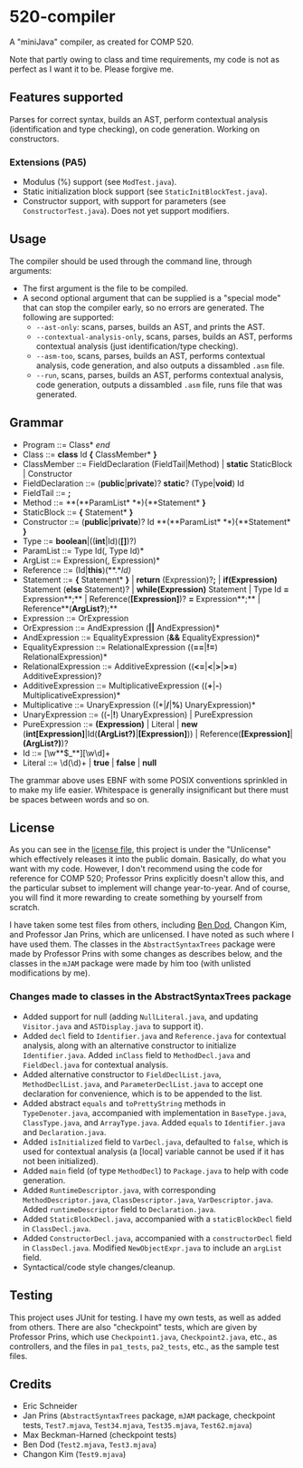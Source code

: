 # 520-compiler
A "miniJava" compiler, as created for COMP 520.

Note that partly owing to class and time requirements, my code is not as perfect as I want it to be. Please forgive me.

## Features supported
Parses for correct syntax, builds an AST, perform contextual analysis (identification and type checking), on code generation. Working on constructors.

### Extensions (PA5)
* Modulus (%) support (see `ModTest.java`).
* Static initialization block support (see `StaticInitBlockTest.java`).
* Constructor support, with support for parameters (see `ConstructorTest.java`). Does not yet support modifiers.

## Usage
The compiler should be used through the command line, through arguments:
* The first argument is the file to be compiled.
* A second optional argument that can be supplied is a "special mode" that can stop the compiler early, so no errors are generated. The following are supported:
    * `--ast-only`: scans, parses, builds an AST, and prints the AST.
    * `--contextual-analysis-only`, scans, parses, builds an AST, performs contextual analysis (just identification/type checking).
    * `--asm-too`, scans, parses, builds an AST, performs contextual analysis, code generation, and also outputs a dissambled `.asm` file.
    * `--run`, scans, parses, builds an AST, performs contextual analysis, code generation, outputs a dissambled `.asm` file, runs file that was generated.

## Grammar
* Program ::= Class\* *end*
* Class ::= **class** Id **{** ClassMember\* **}**
* ClassMember ::= FieldDeclaration (FieldTail|Method) | **static** StaticBlock | Constructor
* FieldDeclaration ::= (**public**|**private**)? **static**? (Type|**void**) Id
* FieldTail ::= **;**
* Method ::= **(**ParamList\* **){**Statement\* **}**
* StaticBlock ::= **{** Statement\* **}**
* Constructor ::= (**public**|**private**)? Id **(**ParamList\* **){**Statement\* **}**
* Type ::= **boolean**|((**int**|Id)(**[]**)?)
* ParamList ::= Type Id(, Type Id)*
* ArgList ::= Expression(, Expression)*
* Reference ::= (Id|**this**)(**.**Id)*
* Statement ::= **{** Statement\* **}**
			| **return** (Expression)?**;**
			| **if(**Expression**)** Statement (**else** Statement)?
			| **while(**Expression**)** Statement
			| Type Id **=** Expression**;**
			| Reference(**[**Expression**]**)? **=** Expression**;**
			| Reference**(**ArgList?**);**
* Expression ::= OrExpression
* OrExpression ::= AndExpression (**||** AndExpression)*
* AndExpression ::= EqualityExpression (**&&** EqualityExpression)*
* EqualityExpression ::= RelationalExpression ((**==**|**!=**) RelationalExpression)*
* RelationalExpression ::= AdditiveExpression ((**<=**|**<**|**>**|**>=**) AdditiveExpression)?
* AdditiveExpression ::= MultiplicativeExpression ((**+**|**-**) MultiplicativeExpression)*
* Multiplicative ::= UnaryExpression ((\*|**/**|**%**) UnaryExpression)*
* UnaryExpression ::= ((**-**|**!**) UnaryExpression) | PureExpression
* PureExpression ::= **(**Expression**)**
			| Literal
			| **new** (**int[**Expression**]**|Id(**(**ArgList?**)**|**[**Expression**]**))
			| Reference(**[**Expression**]**|**(**ArgList?**)**)?
* Id ::= \[\w**$_**][\w\d]+
* Literal ::= \d(\d)+ | **true** | **false** | **null**

The grammar above uses EBNF with some POSIX conventions sprinkled in to make my life easier. Whitespace is generally insignificant but there must be spaces between words and so on.

## License
As you can see in the [license file](LICENSE), this project is under the "Unlicense" which effectively releases it into the public domain. Basically, do what you want with my code. However, I don't recommend using the code for reference for COMP 520; Professor Prins explicitly doesn't allow this, and the particular subset to implement will change year-to-year. And of course, you will find it more rewarding to create something by yourself from scratch.

I have taken some test files from others, including [Ben Dod](https://github.com/benjdod/someminijavatests), Changon Kim, and Professor Jan Prins, which are unlicensed. I have noted as such where I have used them. The classes in the `AbstractSyntaxTrees` package were made by Professor Prins with some changes as describes below, and the classes in the `mJAM` package were made by him too (with unlisted modifications by me).

### Changes made to classes in the AbstractSyntaxTrees package
* Added support for null (adding `NullLiteral.java`, and updating `Visitor.java` and `ASTDisplay.java` to support it).
* Added `decl` field to `Identifier.java` and `Reference.java` for contextual analysis, along with an alternative constructor to initialize `Identifier.java`. Added `inClass` field to `MethodDecl.java` and `FieldDecl.java` for contextual analysis.
* Added alternative constructor to `FieldDeclList.java`, `MethodDeclList.java`, and `ParameterDeclList.java` to accept one declaration for convenience, which is to be appended to the list.
* Added abstract `equals` and `toPrettyString` methods in `TypeDenoter.java`, accompanied with implementation in `BaseType.java`, `ClassType.java`, and `ArrayType.java`. Added `equals` to `Identifier.java` and `Declaration.java`.
* Added `isInitialized` field to `VarDecl.java`, defaulted to `false`, which is used for contextual analysis (a [local] variable cannot be used if it has not been initialized).
* Added `main` field (of type `MethodDecl`) to `Package.java` to help with code generation.
* Added `RuntimeDescriptor.java`, with corresponding `MethodDescriptor.java`, `ClassDescriptor.java`, `VarDescriptor.java`. Added `runtimeDescriptor` field to `Declaration.java`.
* Added `StaticBlockDecl.java`, accompanied with a `staticBlockDecl` field in `ClassDecl.java`.
* Added `ConstructorDecl.java`, accompanied with a `constructorDecl` field in `ClassDecl.java`. Modified `NewObjectExpr.java` to include an `argList` field.
* Syntactical/code style changes/cleanup.

## Testing
This project uses JUnit for testing. I have my own tests, as well as added from others. There are also "checkpoint" tests, which are given by Professor Prins, which use `Checkpoint1.java`, `Checkpoint2.java`, etc., as controllers, and the files in `pa1_tests`, `pa2_tests`, etc., as the sample test files.

## Credits
* Eric Schneider
* Jan Prins (`AbstractSyntaxTrees` package, `mJAM` package, checkpoint tests, `Test7.mjava`, `Test34.mjava`, `Test35.mjava`, `Test62.mjava`)
* Max Beckman-Harned (checkpoint tests)
* Ben Dod (`Test2.mjava`, `Test3.mjava`)
* Changon Kim (`Test9.mjava`)
  
